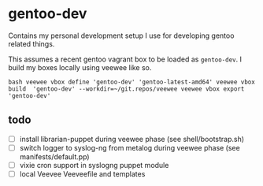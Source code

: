 # gentoo-dev

Contains my personal development setup I use for developing
gentoo related things.

This assumes a recent gentoo vagrant box to be loaded as
``gentoo-dev``. I build my boxes locally using veewee like
so.

``bash
veewee vbox define 'gentoo-dev' 'gentoo-latest-amd64'
veewee vbox build  'gentoo-dev' --workdir=~/git.repos/veewee
veewee vbox export 'gentoo-dev'
``

## todo
* [ ] install librarian-puppet during veewee phase (see shell/bootstrap.sh)
* [ ] switch logger to syslog-ng from metalog during veewee phase (see manifests/default.pp)
* [ ] vixie cron support in syslogng puppet module
* [ ] local Veevee Veeveefile and templates
